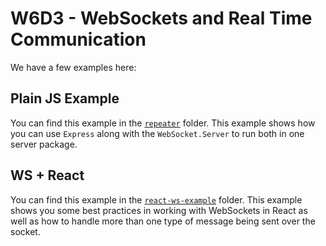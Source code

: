 # W6D3 - WebSockets and Real Time Communication

We have a few examples here:

## Plain JS Example

You can find this example in the [`repeater`](./repeater) folder. This example shows how you can use `Express` along with the `WebSocket.Server` to run both in one server package.

## WS + React

You can find this example in the [`react-ws-example`]('./react-ws-example) folder. This example shows you some best practices in working with WebSockets in React as well as how to handle more than one type of message being sent over the socket.
